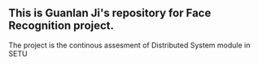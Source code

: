 ## This is Guanlan Ji's repository for Face Recognition project.

The project is the continous assesment of Distributed System module in SETU
